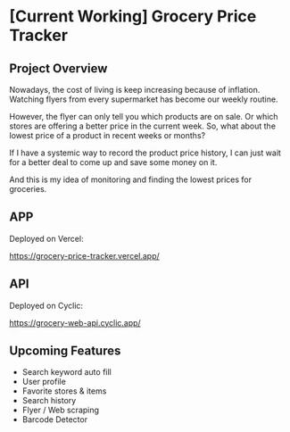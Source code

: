 # [Current Working] Grocery Price Tracker

## Project Overview

Nowadays, the cost of living is keep increasing because of inflation. Watching flyers from every supermarket has become our weekly routine.

However, the flyer can only tell you which products are on sale. Or which stores are offering a better price in the current week. So, what about the lowest price of a product in recent weeks or months?

If I have a systemic way to record the product price history, I can just wait for a better deal to come up and save some money on it.

And this is my idea of monitoring and finding the lowest prices for groceries.

## APP

Deployed on Vercel:

https://grocery-price-tracker.vercel.app/

## API

Deployed on Cyclic:

https://grocery-web-api.cyclic.app/

## Upcoming Features

- Search keyword auto fill
- User profile
- Favorite stores & items
- Search history
- Flyer / Web scraping
- Barcode Detector
